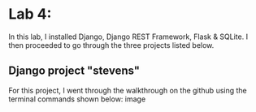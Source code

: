 # Lab 4:
In this lab, I installed Django, Django REST Framework, Flask & SQLite. I then proceeded to go through the three projects listed below.

## Django project "stevens"
For this project, I went through the walkthrough on the github using the terminal commands shown below:
image
